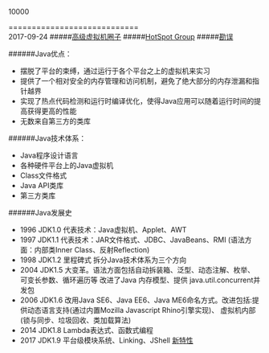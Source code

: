 10000

============================<br/>
2017-09-24
#####[高级虚拟机圈子](http://hllvm.group.iteye.com/)
#####[HotSpot Group](http://openjdk.java.net/groups/hotspot/)
#####[勘误](http://icyfenix.iteye.com/)

######Java优点：
* 摆脱了平台的束缚，通过运行于各个平台之上的虚拟机来实习
* 提供了一个相对安全的内存管理和访问机制，避免了绝大部分的内存泄漏和指针越界
* 实现了热点代码检测和运行时编译优化，使得Java应用可以随着运行时间的提高获得更高的性能
* 无数来自第三方的类库

######Java技术体系：
* Java程序设计语言
* 各种硬件平台上的Java虚拟机
* Class文件格式
* Java API类库
* 第三方类库

######Java发展史
* 1996 JDK1.0 代表技术：Java虚拟机、Applet、AWT
* 1997 JDK1.1 代表技术：JAR文件格式、JDBC、JavaBeans、RMI (语法方面：内部类Inner Class、反射Reflection)
* 1998 JDK1.2 里程碑式 拆分Java技术体系为三个方向
* 2004 JDK1.5 大变革。语法方面包括自动拆装箱、泛型、动态注解、枚举、可变长参数、循环遍历等
                   改进了Java 内存模型、提供 java.util.concurrent并发包
* 2006 JDK1.6 改用Java SE6、Java EE6、Java ME6命名方式。改进包括:提供动态语言支持(通过内置Mozilla Javascript Rhino引擎实现)、
                  虚拟机内部(锁与同步、垃圾回收、类加载算法)
* 2014 JDK1.8 Lambda表达式、函数式编程
* 2017 JDK1.9 平台级模块系统、Linking、JShell [新特性](http://www.importnew.com/24528.html)                  
                  
                  
